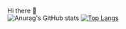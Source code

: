 Hi there 👋   
![Anurag's GitHub stats](https://github-readme-stats.vercel.app/api?username=mummhy0811&show_icons=true&theme=dracula&hide=issues,stars)
[![Top Langs](https://github-readme-stats.vercel.app/api/top-langs/?username=mummhy0811&layout=compact&theme=dracula)](https://github.com/anuraghazra/github-readme-stats)
<!--
**mummhy0811/mummhy0811** is a ✨ _special_ ✨ repository because its `README.md` (this file) appears on your GitHub profile.

Here are some ideas to get you started:

- 🔭 I’m currently working on ...
- 🌱 I’m currently learning ...
- 👯 I’m looking to collaborate on ...
- 🤔 I’m looking for help with ...
- 💬 Ask me about ...
- 📫 How to reach me: ...
- 😄 Pronouns: ...
- ⚡ Fun fact: ...
-->
